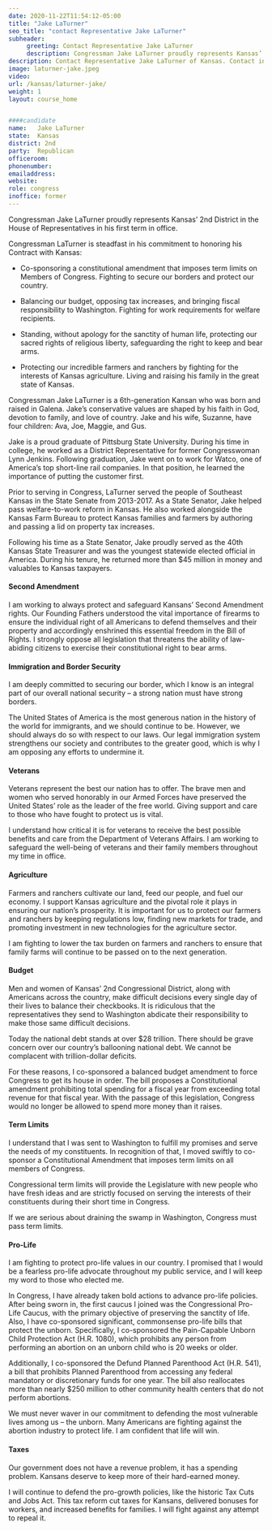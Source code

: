 ```yaml
---
date: 2020-11-22T11:54:12-05:00
title: "Jake LaTurner"
seo_title: "contact Representative Jake LaTurner"
subheader:
     greeting: Contact Representative Jake LaTurner 
     description: Congressman Jake LaTurner proudly represents Kansas’ 2nd District in the House of Representatives in his first term in office. 
description: Contact Representative Jake LaTurner of Kansas. Contact information for Jake LaTurner includes email address, phone number, and mailing address.
image: laturner-jake.jpeg
video: 
url: /kansas/laturner-jake/
weight: 1
layout: course_home


####candidate
name:	Jake LaTurner
state:	Kansas
district: 2nd
party:	Republican
officeroom:	
phonenumber:	
emailaddress:	
website:	
role: congress
inoffice: former
---
```


Congressman Jake LaTurner proudly represents Kansas’ 2nd District in the House of Representatives in his first term in office. 

Congressman LaTurner is steadfast in his commitment to honoring his Contract with Kansas:

- Co-sponsoring a constitutional amendment that imposes term limits on Members of Congress.
Fighting to secure our borders and protect our country.

- Balancing our budget, opposing tax increases, and bringing fiscal responsibility to Washington.
Fighting for work requirements for welfare recipients.

- Standing, without apology for the sanctity of human life, protecting our sacred rights of religious liberty, safeguarding the right to keep and bear arms.

- Protecting our incredible farmers and ranchers by fighting for the interests of Kansas agriculture.
Living and raising his family in the great state of Kansas.

Congressman Jake LaTurner is a 6th-generation Kansan who was born and raised in Galena. Jake’s conservative values are shaped by his faith in God, devotion to family, and love of country. Jake and his wife, Suzanne, have four children: Ava, Joe, Maggie, and Gus.

Jake is a proud graduate of Pittsburg State University. During his time in college, he worked as a District Representative for former Congresswoman Lynn Jenkins. Following graduation, Jake went on to work for Watco, one of America’s top short-line rail companies. In that position, he learned the importance of putting the customer first.

Prior to serving in Congress, LaTurner served the people of Southeast Kansas in the State Senate from 2013-2017. As a State Senator, Jake helped pass welfare-to-work reform in Kansas. He also worked alongside the Kansas Farm Bureau to protect Kansas families and farmers by authoring and passing a lid on property tax increases.

Following his time as a State Senator, Jake proudly served as the 40th Kansas State Treasurer and was the youngest statewide elected official in America. During his tenure, he returned more than $45 million in money and valuables to Kansas taxpayers.

#### Second Amendment
I am working to always protect and safeguard Kansans’ Second Amendment rights. Our Founding Fathers understood the vital importance of firearms to ensure the individual right of all Americans to defend themselves and their property and accordingly enshrined this essential freedom in the Bill of Rights. I strongly oppose all legislation that threatens the ability of law-abiding citizens to exercise their constitutional right to bear arms. 

#### Immigration and Border Security
I am deeply committed to securing our border, which I know is an integral part of our overall national security – a strong nation must have strong borders. 

The United States of America is the most generous nation in the history of the world for immigrants, and we should continue to be. However, we should always do so with respect to our laws. Our legal immigration system strengthens our society and contributes to the greater good, which is why I am opposing any efforts to undermine it. 

#### Veterans
Veterans represent the best our nation has to offer. The brave men and women who served honorably in our Armed Forces have preserved the United States’ role as the leader of the free world. Giving support and care to those who have fought to protect us is vital. 

I understand how critical it is for veterans to receive the best possible benefits and care from the Department of Veterans Affairs. I am working to safeguard the well-being of veterans and their family members throughout my time in office. 

#### Agriculture
Farmers and ranchers cultivate our land, feed our people, and fuel our economy. I support Kansas agriculture and the pivotal role it plays in ensuring our nation’s prosperity. It is important for us to protect our farmers and ranchers by keeping regulations low, finding new markets for trade, and promoting investment in new technologies for the agriculture sector. 

I am fighting to lower the tax burden on farmers and ranchers to ensure that family farms will continue to be passed on to the next generation. 


#### Budget
Men and women of Kansas’ 2nd Congressional District, along with Americans across the country, make difficult decisions every single day of their lives to balance their checkbooks. It is ridiculous that the representatives they send to Washington abdicate their responsibility to make those same difficult decisions. 

Today the national debt stands at over $28 trillion. There should be grave concern over our country’s ballooning national debt. We cannot be complacent with trillion-dollar deficits. 

For these reasons, I co-sponsored a balanced budget amendment to force Congress to get its house in order. The bill proposes a Constitutional amendment prohibiting total spending for a fiscal year from exceeding total revenue for that fiscal year. With the passage of this legislation, Congress would no longer be allowed to spend more money than it raises. 

#### Term Limits
I understand that I was sent to Washington to fulfill my promises and serve the needs of my constituents.  In recognition of that, I moved swiftly to co-sponsor a Constitutional Amendment that imposes term limits on all members of Congress. 

Congressional term limits will provide the Legislature with new people who have fresh ideas and are strictly focused on serving the interests of their constituents during their short time in Congress. 

If we are serious about draining the swamp in Washington, Congress must pass term limits.

#### Pro-Life
I am fighting to protect pro-life values in our country. I promised that I would be a fearless pro-life advocate throughout my public service, and I will keep my word to those who elected me. 

In Congress, I have already taken bold actions to advance pro-life policies. After being sworn in, the first caucus I joined was the Congressional Pro-Life Caucus, with the primary objective of preserving the sanctity of life. Also, I have co-sponsored significant, commonsense pro-life bills that protect the unborn. Specifically, I co-sponsored the Pain-Capable Unborn Child Protection Act (H.R. 1080), which prohibits any person from performing an abortion on an unborn child who is 20 weeks or older. 

Additionally, I co-sponsored the Defund Planned Parenthood Act (H.R. 541), a bill that prohibits Planned Parenthood from accessing any federal mandatory or discretionary funds for one year. The bill also reallocates more than nearly $250 million to other community health centers that do not perform abortions. 

We must never waver in our commitment to defending the most vulnerable lives among us – the unborn. Many Americans are fighting against the abortion industry to protect life. I am confident that life will win. 

#### Taxes
Our government does not have a revenue problem, it has a spending problem. Kansans deserve to keep more of their hard-earned money. 

I will continue to defend the pro-growth policies, like the historic Tax Cuts and Jobs Act. This tax reform cut taxes for Kansans, delivered bonuses for workers, and increased benefits for families. I will fight against any attempt to repeal it. 